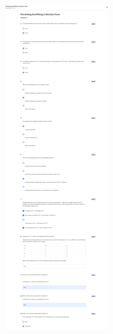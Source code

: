 ![Quiz_c3w4](/ML_Spec/ML_Spec/ML3_Classification/Week4_Overfitting-in-Decision-Trees/data/c3w4_Quiz.jpeg)
